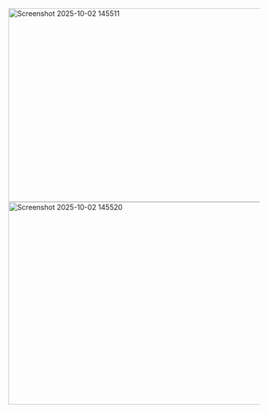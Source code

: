 <img width="1262" height="388" alt="Screenshot 2025-10-02 145511" src="https://github.com/user-attachments/assets/19daf03f-a01e-4605-bfc3-9c16fb450f43" />
<img width="1264" height="406" alt="Screenshot 2025-10-02 145520" src="https://github.com/user-attachments/assets/830e86ca-f6aa-442a-b916-7b25e793119b" />
